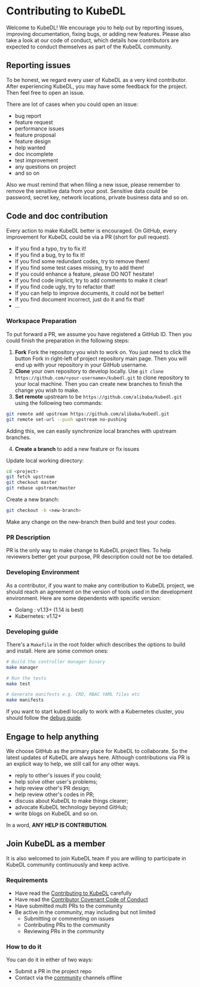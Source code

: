 # Contributing to KubeDL

Welcome to KubeDL! 
We encourage you to help out by reporting issues, improving documentation, fixing bugs, or adding new features.
Please also take a look at our code of conduct, which details how contributors are expected to conduct themselves as part of the KubeDL community.

## Reporting issues

To be honest, we regard every user of KubeDL as a very kind contributor.
After experiencing KubeDL, you may have some feedback for the project.
Then feel free to open an issue.

There are lot of cases when you could open an issue:

- bug report
- feature request
- performance issues
- feature proposal
- feature design
- help wanted
- doc incomplete
- test improvement
- any questions on project
- and so on

Also we must remind that when filing a new issue, please remember to remove the sensitive data from your post.
Sensitive data could be password, secret key, network locations, private business data and so on.

## Code and doc contribution

Every action to make KubeDL better is encouraged.
On GitHub, every improvement for KubeDL could be via a PR (short for pull request).

- If you find a typo, try to fix it!
- If you find a bug, try to fix it!
- If you find some redundant codes, try to remove them!
- If you find some test cases missing, try to add them!
- If you could enhance a feature, please DO NOT hesitate!
- If you find code implicit, try to add comments to make it clear!
- If you find code ugly, try to refactor that!
- If you can help to improve documents, it could not be better!
- If you find document incorrect, just do it and fix that!
- ...

### Workspace Preparation

To put forward a PR, we assume you have registered a GitHub ID.
Then you could finish the preparation in the following steps:

1. **Fork** Fork the repository you wish to work on. You just need to click the button Fork in right-left of project repository main page. Then you will end up with your repository in your GitHub username.
2. **Clone** your own repository to develop locally. Use `git clone https://github.com/<your-username>/kubedl.git` to clone repository to your local machine. Then you can create new branches to finish the change you wish to make.
3. **Set remote** upstream to be `https://github.com/alibaba/kubedl.git` using the following two commands:

```bash
git remote add upstream https://github.com/alibaba/kubedl.git
git remote set-url --push upstream no-pushing
```

Adding this, we can easily synchronize local branches with upstream branches.

4. **Create a branch** to add a new feature or fix issues

Update local working directory:

```bash
cd <project>
git fetch upstream
git checkout master
git rebase upstream/master
```

Create a new branch:

```bash
git checkout -b <new-branch>
```

Make any change on the new-branch then build and test your codes.

### PR Description

PR is the only way to make change to KubeDL project files.
To help reviewers better get your purpose, PR description could not be too detailed.

### Developing Environment

As a contributor, if you want to make any contribution to KubeDL project, we should reach an agreement on the version of tools used in the development environment.
Here are some dependents with specific version:

- Golang : v1.13+ (1.14 is best)
- Kubernetes: v1.12+

### Developing guide

There's a `Makefile` in the root folder which describes the options to build and install. Here are some common ones:

```bash
# Build the controller manager binary
make manager

# Run the tests
make test

# Generate manifests e.g. CRD, RBAC YAML files etc
make manifests
```

If you want to start kubedl locally to work with a Kubernetes cluster, you should follow the [debug guide](./docs/debug_guide.md).

## Engage to help anything

We choose GitHub as the primary place for KubeDL to collaborate.
So the latest updates of KubeDL are always here.
Although contributions via PR is an explicit way to help, we still call for any other ways.

- reply to other's issues if you could;
- help solve other user's problems;
- help review other's PR design;
- help review other's codes in PR;
- discuss about KubeDL to make things clearer;
- advocate KubeDL technology beyond GitHub;
- write blogs on KubeDL and so on.

In a word, **ANY HELP IS CONTRIBUTION**.

## Join KubeDL as a member

It is also welcomed to join KubeDL team if you are willing to participate in KubeDL community continuously and keep active.

### Requirements

- Have read the [Contributing to KubeDL](./CONTRIBUTING.md) carefully
- Have read the [Contributor Covenant Code of Conduct](./CODE_OF_CONDUCT.md)
- Have submitted multi PRs to the community
- Be active in the community, may including but not limited
    - Submitting or commenting on issues
    - Contributing PRs to the community
    - Reviewing PRs in the community

### How to do it

You can do it in either of two ways:

- Submit a PR in the project repo
- Contact via the [community](./README.md#community) channels offline